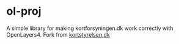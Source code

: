 # ol-proj
A simple library for making kortforsyningen.dk work correctly with OpenLayers4. Fork from [kortstyrelsen.dk](https://github.com/Kortforsyningen/utilities_and_example_implementations)
